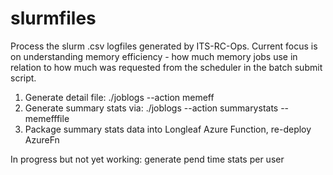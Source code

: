 # slurmfiles

Process the slurm .csv logfiles generated by ITS-RC-Ops. Current focus is on understanding memory efficiency - how much memory jobs use in relation to how much was requested from the scheduler in the batch submit script. 

1) Generate detail file: ./joblogs --action memeff
2) Generate summary stats via: ./joblogs --action summarystats --memefffile <file from step1>
3) Package summary stats data into Longleaf Azure Function, re-deploy AzureFn

In progress but not yet working: generate pend time stats per user
